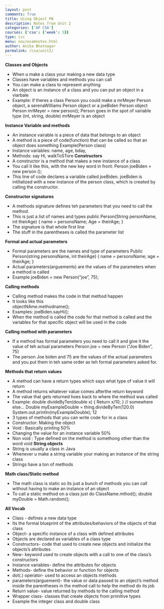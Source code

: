 ```yaml
---
layout: post
comments: True
title: Using Object PN 
description: Notes from Unit 2 
categories: ['AP CSA']
courses: {'csa': {'week': 5}}
type: ccc
menu: nav/examnotes.html
author: Anika Bhatnagar
permalink: /csa/unit2/
---
```

**Classes and Objects**
- When u make a class your making a new data type
- Classes have variables and methods you can call 
- You can make a class to represent anything 
- An object is an instance of a class and you can put an object in a viarbale 
- Example: if theres a class Person you could make a mrMeyer Person object, a serenaWilliams Person object or a joeBiden Person object
Person mrMeyer = new person(); 
Person goes in the spot of variable type (int, string, double) 
mrMeyer is an object 

**Instance Variable and methods** 
- An instance vairable is a piece of data that belongs to an object 
- A method is a piece of code(function) that can be called so that an object does something 
Example(Person class) 
- Instance variables: name, age, bday, 
- Methods: say Hi, walkToSTore
**Constructors** 
- A constructor is a method that makes a new instance of a class 
- You call it like this, with the new key word in front: 
Person joeBiden = new person (); 
- This line of code declares a variable called joeBiden. joeBiden is intilialized with a new instance of the person class, which is created by calling the constructor. 

**Constructor signatures** 
- A methods signature defines teh parameters that you need to call the method. 
- This is just a list of names and types 
public Person(String personName, int theirAge) { 
name = personsName; 
Age = theirAge; 
} 
- The signature is that whole first line
- The stuff in the parentheses is called the parameter list 

**Formal and actual parameters** 
- Formal parameters are the names and type of parameters
Public Person(string personsName, int theirAge) { 
	name = personsName; 
age = theirAge; 
} 
- Actual parameters(arguements) are the values of the parameters when a method is called 
- Example joeBiden = new Person(“joe”, 75);

**Calling methods** 
- Calling method makes the code in that method happen 
- It looks like this  
objectNAme.methodname(); 
- Examples: joeBiden.sayHi();
- When the method is called the code for that method is called and the variables for that specific object will be used in the code

**Calling method with parameters** 
- If a method has formal parameters you need to call it and give it the value of teh actual parameters 
Person joe = new Person (“Joe Biden”, 75) 
- The person Joe biden and 75 are the values of the actual parameters and you put them in teh same order as teh formal parameters asked for.  

**Methods that return values** 
- A method can have a return types which says what type of value it will return 
- A method returns whatever value comes afterthe return keyword 
- The value that gets returned hoes back to where the method was called 
- Example: 
double divideByTen(double x) { 
	Return x/10; 
} 
// somewhere else…
Double myExampleDouble = thing.divideByTen(120.0)
System.out.println(myExampleDouble);
12
- 3 types of methods that you can write code for in a class
- Constructor: Making the object 
- Void : Basically printing 50%
- Changing the value for an instance variable 50%
- Non void : Type defined on the method is somethong other than the word void 
**String objects** 
- String is usually a class in Java 
- Whenever u make a string variable your making an instance of the string class 
- Strings have a ton of methods 

**Math class/Static method** 
- The math class is static so its just a bunch of methods you can call without having to make an instance of an object 
- To call a static method on a class just do ClassName.mthod(); 
double myDouble = Math.random(); 

**All Vocab** 
- Class - defines a new data type 
- Its the formal blueprint of the attributes/behaviors of the objects of that class
- Object- a specific instance of a class with defined attributes 
- Objects are declared as variables of a class type 
- Constructors- code that used to create new objects and initialize the objects’s attributes 
- New- keyword used to create objects with a call to one of the class’s constructors 
- Instance variables- define the attributes for objects 
- Methods- define the behavior or function for objects 
- dot(.) operator- used to access an objects methods 
- parameters(arguement)- the value or data passed to an object’s method inside the parentheses in the method call to help the method do its job 
- Return value- value returned by methods to the calling method 
- Wrapper class- classes that create objects from primitive types 
- Example the integer class and double class